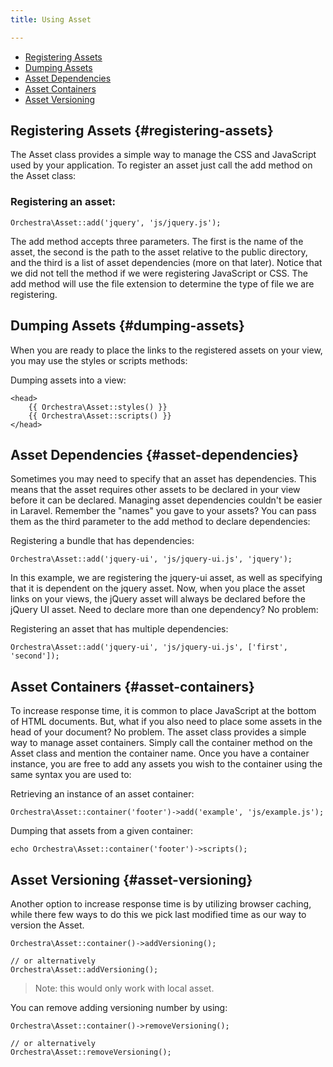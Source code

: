 ```yaml
---
title: Using Asset

---
```


* [Registering Assets](#registering-assets)
* [Dumping Assets](#dumping-assets)
* [Asset Dependencies](#asset-dependencies)
* [Asset Containers](#asset-containers)
* [Asset Versioning](#asset-versioning)

## Registering Assets {#registering-assets}

The Asset class provides a simple way to manage the CSS and JavaScript used by your application. To register an asset just call the add method on the Asset class:

### Registering an asset:

	Orchestra\Asset::add('jquery', 'js/jquery.js');

The add method accepts three parameters. The first is the name of the asset, the second is the path to the asset relative to the public directory, and the third is a list of asset dependencies (more on that later). Notice that we did not tell the method if we were registering JavaScript or CSS. The add method will use the file extension to determine the type of file we are registering.

## Dumping Assets {#dumping-assets}

When you are ready to place the links to the registered assets on your view, you may use the styles or scripts methods:

Dumping assets into a view:

	<head>
		{{ Orchestra\Asset::styles() }}
		{{ Orchestra\Asset::scripts() }}
	</head>

## Asset Dependencies {#asset-dependencies}

Sometimes you may need to specify that an asset has dependencies. This means that the asset requires other assets to be declared in your view before it can be declared. Managing asset dependencies couldn't be easier in Laravel. Remember the "names" you gave to your assets? You can pass them as the third parameter to the add method to declare dependencies:

Registering a bundle that has dependencies:

	Orchestra\Asset::add('jquery-ui', 'js/jquery-ui.js', 'jquery');

In this example, we are registering the jquery-ui asset, as well as specifying that it is dependent on the jquery asset. Now, when you place the asset links on your views, the jQuery asset will always be declared before the jQuery UI asset. Need to declare more than one dependency? No problem:

Registering an asset that has multiple dependencies:

	Orchestra\Asset::add('jquery-ui', 'js/jquery-ui.js', ['first', 'second']);

## Asset Containers {#asset-containers}

To increase response time, it is common to place JavaScript at the bottom of HTML documents. But, what if you also need to place some assets in the head of your document? No problem. The asset class provides a simple way to manage asset containers. Simply call the container method on the Asset class and mention the container name. Once you have a container instance, you are free to add any assets you wish to the container using the same syntax you are used to:

Retrieving an instance of an asset container:

	Orchestra\Asset::container('footer')->add('example', 'js/example.js');

Dumping that assets from a given container:

	echo Orchestra\Asset::container('footer')->scripts();

## Asset Versioning {#asset-versioning}

Another option to increase response time is by utilizing browser caching, while there few ways to do this we pick last modified time as our way to version the Asset.

	Orchestra\Asset::container()->addVersioning();

	// or alternatively
	Orchestra\Asset::addVersioning();

> Note: this would only work with local asset.

You can remove adding versioning number by using:

	Orchestra\Asset::container()->removeVersioning();
	
	// or alternatively
	Orchestra\Asset::removeVersioning();

